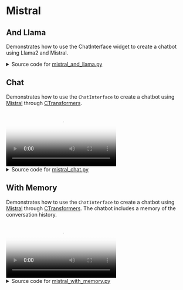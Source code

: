 # Mistral

## And Llama

Demonstrates how to use the ChatInterface widget to create a chatbot using
Llama2 and Mistral.

<details>

<summary>Source code for <a href='../examples/mistral/mistral_and_llama.py' target='_blank'>mistral_and_llama.py</a></summary>

```python
"""
Demonstrates how to use the ChatInterface widget to create a chatbot using
Llama2 and Mistral.
"""

import panel as pn
from ctransformers import AutoModelForCausalLM

pn.extension()

MODEL_ARGUMENTS = {
    "llama": {
        "args": ["TheBloke/Llama-2-7b-Chat-GGUF"],
        "kwargs": {"model_file": "llama-2-7b-chat.Q5_K_M.gguf"},
    },
    "mistral": {
        "args": ["TheBloke/Mistral-7B-Instruct-v0.1-GGUF"],
        "kwargs": {"model_file": "mistral-7b-instruct-v0.1.Q4_K_M.gguf"},
    },
}


def callback(contents: str, user: str, instance: pn.chat.ChatInterface):
    for model in MODEL_ARGUMENTS:
        if model not in pn.state.cache:
            pn.state.cache[model] = AutoModelForCausalLM.from_pretrained(
                *MODEL_ARGUMENTS[model]["args"],
                **MODEL_ARGUMENTS[model]["kwargs"],
                gpu_layers=1,
            )

        llm = pn.state.cache[model]
        response = llm(contents, max_new_tokens=512, stream=True)

        message = None
        for chunk in response:
            message = instance.stream(chunk, user=model.title(), message=message)


chat_interface = pn.chat.ChatInterface(callback=callback)
chat_interface.send(
    "Send a message to get a reply from both Llama 2 and Mistral (7B)!",
    user="System",
    respond=False,
)
chat_interface.servable()
```
</details>


## Chat

Demonstrates how to use the `ChatInterface` to create a chatbot using
[Mistral](https://docs.mistral.ai) through
[CTransformers](https://github.com/marella/ctransformers).

<video controls poster="../assets/thumbnails/mistral_chat.png" >
    <source src="../assets/videos/mistral_chat.mp4" type="video/mp4"
    style="max-height: 400px; max-width: 600px;">
    Your browser does not support the video tag.
</video>



<details>

<summary>Source code for <a href='../examples/mistral/mistral_chat.py' target='_blank'>mistral_chat.py</a></summary>

```python
"""
Demonstrates how to use the `ChatInterface` to create a chatbot using
[Mistral](https://docs.mistral.ai) through
[CTransformers](https://github.com/marella/ctransformers).
"""

import panel as pn
from ctransformers import AutoConfig, AutoModelForCausalLM, Config

pn.extension(design="material")

llms = pn.state.cache["llms"] = pn.state.cache.get("llms", {})

INSTRUCTIONS = "You are a friendly chat bot willing to help out the user."


def apply_template(instructions, contents):
    text_row = f"""<s>[INST]{instructions} {contents}[/INST]"""
    return text_row


async def callback(contents: str, user: str, instance: pn.chat.ChatInterface):
    if "mistral" not in llms:
        instance.placeholder_text = "Downloading model; please wait..."
        config = AutoConfig(
            config=Config(
                temperature=0.5, max_new_tokens=2048, context_length=2048, gpu_layers=1
            ),
        )
        llms["mistral"] = AutoModelForCausalLM.from_pretrained(
            "TheBloke/Mistral-7B-Instruct-v0.1-GGUF",
            model_file="mistral-7b-instruct-v0.1.Q4_K_M.gguf",
            config=config,
        )

    llm = llms["mistral"]
    response = llm(apply_template(INSTRUCTIONS, contents), stream=True)
    message = ""
    for token in response:
        message += token
        yield message


chat_interface = pn.chat.ChatInterface(
    callback=callback,
    callback_user="Mistral",
    reset_on_send=True,
)
chat_interface.send(
    "Send a message to get a reply from Mistral!", user="System", respond=False
)
chat_interface.servable()
```
</details>


## With Memory

Demonstrates how to use the `ChatInterface` to create a chatbot using
[Mistral](https://docs.mistral.ai) through
[CTransformers](https://github.com/marella/ctransformers). The chatbot includes a
memory of the conversation history.

<video controls poster="../assets/thumbnails/mistral_with_memory.png" >
    <source src="../assets/videos/mistral_with_memory.mp4" type="video/mp4"
    style="max-height: 400px; max-width: 600px;">
    Your browser does not support the video tag.
</video>



<details>

<summary>Source code for <a href='../examples/mistral/mistral_with_memory.py' target='_blank'>mistral_with_memory.py</a></summary>

```python
"""
Demonstrates how to use the `ChatInterface` to create a chatbot using
[Mistral](https://docs.mistral.ai) through
[CTransformers](https://github.com/marella/ctransformers). The chatbot includes a
memory of the conversation history.
"""

import panel as pn
from ctransformers import AutoConfig, AutoModelForCausalLM, Config

pn.extension(design="material")

SYSTEM_INSTRUCTIONS = "Do what the user requests."


def apply_template(history):
    history = [message for message in history if message.user != "System"]
    prompt = ""
    for i, message in enumerate(history):
        if i == 0:
            prompt += f"<s>[INST]{SYSTEM_INSTRUCTIONS} {message.value}[/INST]"
        else:
            if message.user == "Mistral":
                prompt += f"{message.value}</s>"
            else:
                prompt += f"""[INST]{message.value}[/INST]"""
    return prompt


async def callback(contents: str, user: str, instance: pn.chat.ChatInterface):
    if "mistral" not in llms:
        instance.placeholder_text = "Downloading model; please wait..."
        config = AutoConfig(
            config=Config(
                temperature=0.5, max_new_tokens=2048, context_length=2048, gpu_layers=1
            ),
        )
        llms["mistral"] = AutoModelForCausalLM.from_pretrained(
            "TheBloke/Mistral-7B-Instruct-v0.1-GGUF",
            model_file="mistral-7b-instruct-v0.1.Q4_K_M.gguf",
            config=config,
        )

    llm = llms["mistral"]
    history = [message for message in instance.value]
    prompt = apply_template(history)
    response = llm(prompt, stream=True)
    message = ""
    for token in response:
        message += token
        yield message


llms = {}
chat_interface = pn.chat.ChatInterface(
    callback=callback,
    callback_user="Mistral",
)
chat_interface.send(
    "Send a message to get a reply from Mistral!", user="System", respond=False
)
chat_interface.servable()
```
</details>